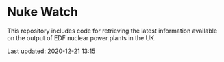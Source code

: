 # Nuke Watch

This repository includes code for retrieving the latest information available on the output of EDF nuclear power plants in the UK.

Last updated: 2020-12-21 13:15